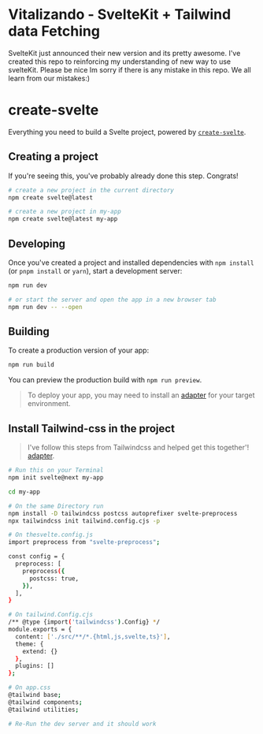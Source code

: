 # Vitalizando - SvelteKit + Tailwind data Fetching

SvelteKit just announced their new version and its pretty awesome.
I've created this repo to reinforcing my understanding of new way to use svelteKit.
Please be nice Im sorry if there is any mistake in this repo. We all learn from our mistakes:)

# create-svelte

Everything you need to build a Svelte project, powered by [`create-svelte`](https://github.com/sveltejs/kit/tree/master/packages/create-svelte).

## Creating a project

If you're seeing this, you've probably already done this step. Congrats!

```bash
# create a new project in the current directory
npm create svelte@latest

# create a new project in my-app
npm create svelte@latest my-app
```

## Developing

Once you've created a project and installed dependencies with `npm install` (or `pnpm install` or `yarn`), start a development server:

```bash
npm run dev

# or start the server and open the app in a new browser tab
npm run dev -- --open
```

## Building

To create a production version of your app:

```bash
npm run build
```

You can preview the production build with `npm run preview`.

> To deploy your app, you may need to install an [adapter](https://kit.svelte.dev/docs/adapters) for your target environment.

## Install Tailwind-css in the project

> I've follow this steps from Tailwindcss and helped get this together'!
> [adapter](https://tailwindcss.com/docs/guides/sveltekit).

```bash
# Run this on your Terminal
npm init svelte@next my-app

cd my-app

# On the same Directory run
npm install -D tailwindcss postcss autoprefixer svelte-preprocess
npx tailwindcss init tailwind.config.cjs -p

# On thesvelte.config.js
import preprocess from "svelte-preprocess";

const config = {
  preprocess: [
    preprocess({
      postcss: true,
    }),
  ],
}

# On tailwind.Config.cjs
/** @type {import('tailwindcss').Config} */
module.exports = {
  content: ['./src/**/*.{html,js,svelte,ts}'],
  theme: {
    extend: {}
  },
  plugins: []
};

# On app.css
@tailwind base;
@tailwind components;
@tailwind utilities;

# Re-Run the dev server and it should work
```
